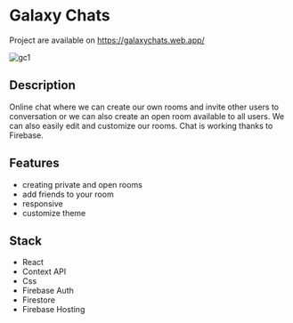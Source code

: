 # Galaxy Chats

Project are available on https://galaxychats.web.app/

![gc1](https://user-images.githubusercontent.com/62649296/113473083-ae323380-9467-11eb-9289-9e7f72a3f500.png)

## Description

Online chat where we can create our own rooms and invite other users to conversation or we can also create an open room available to all users. We can also easily edit and customize our rooms. Chat is working thanks to Firebase.

## Features

- creating private and open rooms
- add friends to your room
- responsive 
- customize theme

## Stack

- React
- Context API
- Css
- Firebase Auth
- Firestore
- Firebase Hosting
